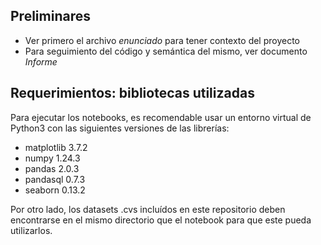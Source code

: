 ## Preliminares
* Ver primero el archivo _enunciado_ para tener contexto del proyecto
* Para seguimiento del código y semántica del mismo, ver documento _Informe_

## Requerimientos: bibliotecas utilizadas
Para ejecutar los notebooks, es recomendable usar un entorno virtual de Python3 con las siguientes versiones de las librerías:

* matplotlib              3.7.2
* numpy                   1.24.3
* pandas                  2.0.3
* pandasql                0.7.3
* seaborn                 0.13.2

Por otro lado, los datasets .cvs incluídos en este repositorio deben encontrarse en el mismo directorio que el notebook para que este pueda utilizarlos.
